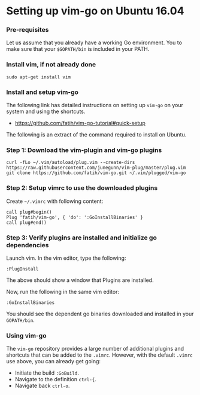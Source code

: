 # Setting up vim-go on Ubuntu 16.04

### Pre-requisites

Let us assume that you already have a working Go environment. You to make sure that your `$GOPATH/bin` is included in your PATH.

### Install vim, if not already done
```
sudo apt-get install vim
```

### Install and setup vim-go

The following link has detailed instructions on setting up `vim-go` on your system and using the shortcuts. 
- https://github.com/fatih/vim-go-tutorial#quick-setup

The following is an extract of the command required to install on Ubuntu.
### Step 1: Download the vim-plugin and vim-go plugins
```
curl -fLo ~/.vim/autoload/plug.vim --create-dirs https://raw.githubusercontent.com/junegunn/vim-plug/master/plug.vim
git clone https://github.com/fatih/vim-go.git ~/.vim/plugged/vim-go
```

### Step 2: Setup vimrc to use the downloaded plugins

Create `~/.vimrc` with following content:
```
call plug#begin()
Plug 'fatih/vim-go', { 'do': ':GoInstallBinaries' }
call plug#end()
```

### Step 3: Verify plugins are installed and initialize go dependencies
Launch vim. In the vim editor, type the following:
```
:PlugInstall
```
The above should show a window that Plugins are installed.

Now, run the following in the same vim editor:
```
:GoInstallBinaries
```

You should see the dependent go binaries downloaded and installed in your `GOPATH/bin`. 

### Using vim-go

The `vim-go` repository provides a large number of additional plugins and shortcuts that can be added to the `.vimrc`. However, with the default `.vimrc` use above, you can already get going:
- Initiate the build `:GoBuild`.
- Navigate to the definition `ctrl-{`.
- Navigate back `ctrl-o`.
